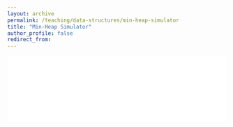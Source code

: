 ```yaml
---
layout: archive
permalink: /teaching/data-structures/min-heap-simulator
title: "Min-Heap Simulator"
author_profile: false
redirect_from: 
---
```


<iframe id="dynamic-iframe" src="../../../files/data_structures/slides/Bolum_08_Min_Heap.html" width="100%" style="border: none;"></iframe>

<script>
  const iframe = document.getElementById('dynamic-iframe');
  iframe.onload = () => {
    iframe.style.height = iframe.contentWindow.document.body.scrollHeight + 'px';
  };
</script>

